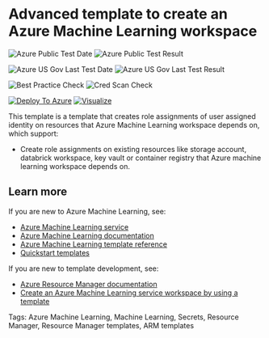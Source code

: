 # Advanced template to create an Azure Machine Learning workspace

![Azure Public Test Date](https://azurequickstartsservice.blob.core.windows.net/badges/201-machine-learning-dependencies-role-assignment/PublicLastTestDate.svg)
![Azure Public Test Result](https://azurequickstartsservice.blob.core.windows.net/badges/201-machine-learning-dependencies-role-assignment/PublicDeployment.svg)

![Azure US Gov Last Test Date](https://azurequickstartsservice.blob.core.windows.net/badges/201-machine-learning-dependencies-role-assignment/FairfaxLastTestDate.svg)
![Azure US Gov Last Test Result](https://azurequickstartsservice.blob.core.windows.net/badges/201-machine-learning-dependencies-role-assignment/FairfaxDeployment.svg)

![Best Practice Check](https://azurequickstartsservice.blob.core.windows.net/badges/201-machine-learning-dependencies-role-assignment/BestPracticeResult.svg)
![Cred Scan Check](https://azurequickstartsservice.blob.core.windows.net/badges/201-machine-learning-dependencies-role-assignment/CredScanResult.svg)

[![Deploy To Azure](https://raw.githubusercontent.com/fathym-it/azure-quickstart-templates/master/1-CONTRIBUTION-GUIDE/images/deploytoazure.svg?sanitize=true)](https://portal.azure.com/#create/Microsoft.Template/uri/https%3A%2F%2Fraw.githubusercontent.com%2Ffathym-it%2Fazure-quickstart-templates%2Fmaster%2F201-machine-learning-dependencies-role-assignment%2Fazuredeploy.json)
[![Visualize](https://raw.githubusercontent.com/fathym-it/azure-quickstart-templates/master/1-CONTRIBUTION-GUIDE/images/visualizebutton.svg?sanitize=true)](http://armviz.io/#/?load=https%3A%2F%2Fraw.githubusercontent.com%2Ffathym-it%2Fazure-quickstart-templates%2Fmaster%2F201-machine-learning-dependencies-role-assignment%2Fazuredeploy.json)

This template is a template that creates role assignments of user assigned identity on resources that Azure Machine Learning workspace depends on, which support:

- Create role assignments on existing resources like storage account, databrick workspace, key vault or container registry that Azure machine learning workspace depends on.


## Learn more

If you are new to Azure Machine Learning, see:

- [Azure Machine Learning service](https://azure.microsoft.com/services/machine-learning-service/)
- [Azure Machine Learning documentation](https://docs.microsoft.com/azure/machine-learning/)
- [Azure Machine Learning template reference](https://docs.microsoft.com/azure/templates/microsoft.machinelearningservices/allversions)
- [Quickstart templates](https://azure.microsoft.com/resources/templates/)

If you are new to template development, see:

- [Azure Resource Manager documentation](https://docs.microsoft.com/azure/azure-resource-manager/)
- [Create an Azure Machine Learning service workspace by using a template](https://docs.microsoft.com/azure/machine-learning/service/how-to-create-workspace-template)

Tags: Azure Machine Learning, Machine Learning, Secrets, Resource Manager, Resource Manager templates, ARM templates
